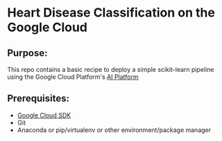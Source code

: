 # Heart Disease Classification on the Google Cloud



## Purpose:
This repo contains a basic recipe to deploy a simple scikit-learn pipeline using
the Google Cloud Platform's [AI Platform](https://cloud.google.com/ai-platform)

## Prerequisites:
* [Google Cloud SDK](https://cloud.google.com/sdk)
* Git
* Anaconda or pip/virtualenv or other environment/package manager
